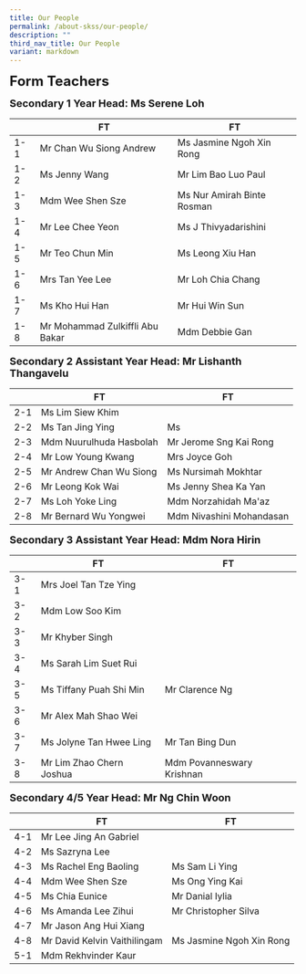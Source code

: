 ```yaml
---
title: Our People
permalink: /about-skss/our-people/
description: ""
third_nav_title: Our People
variant: markdown
---
```

**<font size="5">Form Teachers</font>**

**<font size="4">Secondary 1 Year Head: Ms Serene Loh</font>**

|     | FT                                  | FT                       |
|-----|-------------------------------------|--------------------------|
| 1-1 | Mr       Chan Wu Siong Andrew            | Ms     Jasmine Ngoh Xin Rong        |
| 1-2 | Ms Jenny Wang              | Mr Lim Bao Luo Paul  |
| 1-3 | Mdm Wee Shen Sze               | Ms Nur Amirah Binte Rosman   |
| 1-4 | Mr Lee Chee Yeon                    | Ms J Thivyadarishini     |
| 1-5 | Mr Teo Chun Min                     | Ms Leong Xiu Han         |
| 1-6 | Mrs Tan Yee Lee                     | Mr Loh Chia Chang        |
| 1-7 | Ms Kho Hui Han                      | Mr Hui Win Sun           |
| 1-8 | Mr Mohammad Zulkiffli Abu Bakar | Mdm Debbie Gan           |



**<font size="4">Secondary 2 Assistant Year Head: Mr Lishanth Thangavelu </font>**

|     | FT                      | FT                       |
|-----|-------------------------|--------------------------|
| 2-1 | Ms Lim Siew Khim        |                          |
| 2-2 | Ms Tan Jing Ying        | Ms             |
| 2-3 | Mdm Nuurulhuda Hasbolah   |  Mr Jerome Sng Kai Rong                    |
| 2-4 | Mr Low Young Kwang      | Mrs Joyce Goh            |
| 2-5 | Mr Andrew Chan Wu Siong | Ms Nursimah Mokhtar      |
| 2-6 | Mr Leong Kok Wai        | Ms Jenny Shea Ka Yan     |
| 2-7 | Ms Loh Yoke Ling        | Mdm Norzahidah Ma'az     |
| 2-8 | Mr Bernard Wu Yongwei   | Mdm Nivashini Mohandasan |

**<font size="4">Secondary 3 Assistant Year Head: Mdm Nora Hirin </font>**

|     | FT                       | FT                        |
|-----|--------------------------|---------------------------|
| 3-1 | Mrs Joel Tan Tze Ying   |                           |
| 3-2 | Mdm Low Soo Kim          |                           |
| 3-3 | Mr Khyber Singh          |                           |
| 3-4 | Ms Sarah Lim Suet Rui    |                           |
| 3-5 | Ms Tiffany Puah Shi Min  | Mr Clarence Ng            |
| 3-6 | Mr Alex Mah Shao Wei     |                           |
| 3-7 | Ms Jolyne Tan Hwee Ling  | Mr Tan Bing Dun           |
| 3-8 | Mr Lim Zhao Chern Joshua | Mdm Povanneswary Krishnan |

**<font size="4">Secondary 4/5 Year Head: Mr Ng Chin Woon </font>**

|     | FT                           | FT                       |
|-----|------------------------------|--------------------------|
| 4-1 | Mr Lee Jing An Gabriel           |                          |
| 4-2 | Ms Sazryna Lee               |                          |
| 4-3 | Ms Rachel Eng Baoling        | Ms Sam Li Ying           |
| 4-4 | Mdm Wee Shen Sze             | Ms Ong Ying Kai          |
| 4-5 | Ms Chia Eunice               | Mr Danial Iylia          |
| 4-6 | Ms Amanda Lee Zihui          | Mr Christopher Silva     |
| 4-7 | Mr Jason Ang Hui Xiang       |                          |
| 4-8 | Mr David Kelvin Vaithilingam | Ms Jasmine Ngoh Xin Rong |
| 5-1 | Mdm Rekhvinder Kaur          |                          |